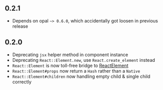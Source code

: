 ## 0.2.1
*  Depends on opal `~> 0.6.0`, which accidentally got loosen in previous release

## 0.2.0

*  Deprecating `jsx` helper method in component instance
*  Deprecating `React::Element.new`, use `React.create_element` instead
*  `React::Element` is now toll-free bridge to [ReactElement](http://facebook.github.io/react/docs/glossary.html#react-elements)
*  `React::Element#props` now return a `Hash` rather than a `Native`
*  `React::Element#children` now handling empty child & single child correctly
